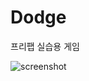 # Dodge
프리팹 실습용 게임   

![screenshot](https://github.com/qkrdnjswo/Dodge/assets/152826492/35186170-08b4-4b2a-93e2-172af3d41c9d)
